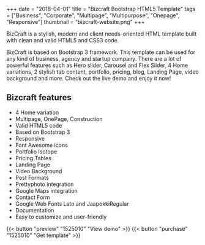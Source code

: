 +++
date = "2018-04-01"
title = "Bizcraft Bootstrap HTML5 Template"
tags = ["Business", "Corporate", "Multipage", "Multipurpose", "Onepage", "Responsive"]
thumbnail = "bizcraft-website.png"
+++

BizCraft is a stylish, modern and client needs-oriented HTML template built with clean and valid HTML5 and CSS3 code.

BizCraft is based on Bootstrap 3 framework. This template can be used for any kind of business, agency and startup company. There are a lot of powerful features such as Hero slider, Carousel and Flex Slider, 4 Home variations, 2 stylish tab content, portfolio, pricing, blog, Landing Page, video background and more. Check out the live demo and enjoy it now!

## Bizcraft features

- 4 Home variation
- Multipage, OnePage, Construction
- Valid HTML5 code
- Based on Bootstrap 3
- Responsive
- Font Awesome icons
- Portfolio Isotope
- Pricing Tables
- Landing Page
- Video Background
- Post Formats
- Prettyphoto integration
- Google Maps integration
- Contact Form
- Google Web Fonts Lato and JaapokkiRegular
- Documentation
- Easy to customize and user-friendly

{{< button "preview" "1525010" "View demo" >}}
{{< button "purchase" "1525010" "Get template" >}}
